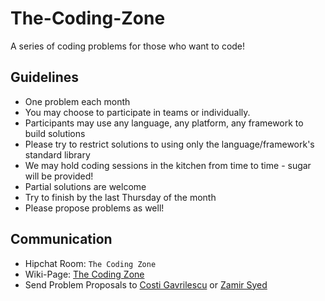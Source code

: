 # The-Coding-Zone
A series of coding problems for those who want to code!

## Guidelines

- One problem each month
- You may choose to participate in teams or individually.
- Participants may use any language, any platform, any framework to build solutions
- Please try to restrict solutions to using only the language/framework's standard library
- We may hold coding sessions in the kitchen from time to time - sugar will be provided!
- Partial solutions are welcome
- Try to finish by the last Thursday of the month
- Please propose problems as well!

## Communication

- Hipchat Room: `The Coding Zone`
- Wiki-Page: [The Coding Zone](https://wiki.enova.com/display/SE/The+Coding+Zone!)
- Send Problem Proposals to [Costi Gavrilescu](mailto:cgavrilescu@enova.com) or [Zamir Syed](mailto:zsyed@enova.com)
